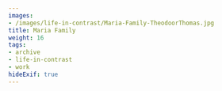 ```yaml
---
images:
- /images/life-in-contrast/Maria-Family-TheodoorThomas.jpg
title: Maria Family
weight: 16
tags:
- archive
- life-in-contrast
- work
hideExif: true
---
```

